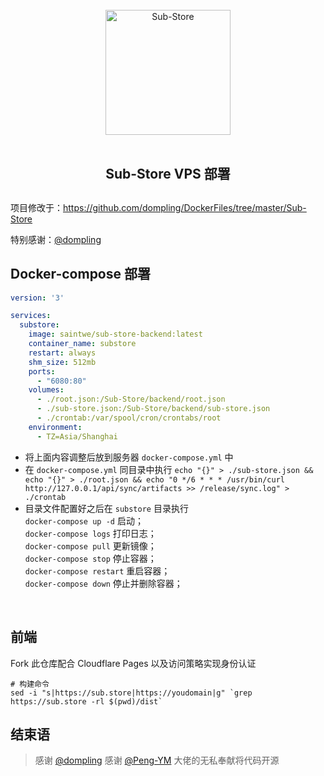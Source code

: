 <div align="center">
<br>
<img width="200" src="https://raw.githubusercontent.com/58xinian/icon/master/Sub-Store1.png" alt="Sub-Store">
<br>
<br>
<h2 align="center">Sub-Store VPS 部署<h2>
</div>

项目修改于：<https://github.com/dompling/DockerFiles/tree/master/Sub-Store>

特别感谢：[@dompling](https://github.com/dompling)

## Docker-compose 部署

``` yml
version: '3'

services:
  substore:
    image: saintwe/sub-store-backend:latest
    container_name: substore
    restart: always
    shm_size: 512mb
    ports:
      - "6080:80"
    volumes:
      - ./root.json:/Sub-Store/backend/root.json
      - ./sub-store.json:/Sub-Store/backend/sub-store.json
      - ./crontab:/var/spool/cron/crontabs/root
    environment:
      - TZ=Asia/Shanghai
```

- 将上面内容调整后放到服务器 `docker-compose.yml` 中
- 在 `docker-compose.yml` 同目录中执行 `echo "{}" > ./sub-store.json && echo "{}" > ./root.json && echo "0 */6 * * * /usr/bin/curl http://127.0.0.1/api/sync/artifacts >> /release/sync.log" > ./crontab`
- 目录文件配置好之后在 `substore` 目录执行  
  `docker-compose up -d` 启动；  
  `docker-compose logs` 打印日志；  
  `docker-compose pull` 更新镜像；  
  `docker-compose stop` 停止容器；  
  `docker-compose restart` 重启容器；  
  `docker-compose down` 停止并删除容器；

<br>

## 前端

Fork 此仓库配合 Cloudflare Pages 以及访问策略实现身份认证

```
# 构建命令
sed -i "s|https://sub.store|https://youdomain|g" `grep https://sub.store -rl $(pwd)/dist`
```

## 结束语

> 感谢 [@dompling](https://github.com/dompling)
> 感谢 [@Peng-YM](https://github.com/Peng-YM/Sub-Store) 大佬的无私奉献将代码开源